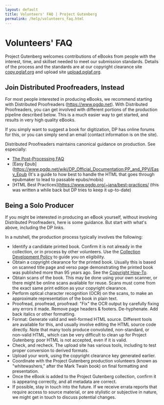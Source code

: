 ```yaml
---
layout: default
title: Volunteers' FAQ | Project Gutenberg
permalink: /help/volunteers_faq.html
---
```


Volunteers' FAQ
===============

Project Gutenberg welcomes contributions of eBooks from people with
the interest, time, and skillset needed to meet our submission
standards. Details of the process and the standards are at our
copyright clearance site [copy.pglaf.org](https://copy.pglaf.org) and upload site
[upload.pglaf.org](https://upload.pglaf.org).

Join Distributed Proofreaders, Instead
--------------------------------------

For most people interested in producing eBooks, we recommend starting
with Distributed Proofreaders (https://www.pgdp.net).  With
Distributed Proofreaders, you can get involved with different portions
of the production pipeline described below. This is a much easier way
to get started, and results in very high quality eBooks.

If you simply want to suggest a book for digitization, DP has online
forums for this, or you can simply send an email (contact information
is on the site).

Distributed Proofreaders maintains canonical guidance on production.
See especially:

* [The Post-Processing FAQ](https://www.pgdp.net/wiki/DP_Official_Documentation:PP_and_PPV/Post-Processing_FAQ)
* [Easy Epub](https://www.pgdp.net/wiki/DP_Official_Documentation:PP_and_PPV/Easy_Epub (It's a guide to how best to handle the HTML that goes through epubmaker to lead to passable epubs/mobis)
* [HTML Best Practices](https://www.pgdp.org/~jana/best-practices/ (this was written a while back but DP tries to keep it up-to-date)

Being a Solo Producer
---------------------

If you might be interested in producing an eBook yourself, without involving
Distributed Proofreaders, here is some guidance. But start with what's above,
including the DP links. 

In a nutshell, the production process typically involves the following:
- Identify a candidate printed book. Confirm it is not already in the
collection, or in process by other volunteers. Use the [Collection 
Development Policy](/policy/collection_development.html) to guide
you on eligibility.
- Obtain a copyright clearance for the printed book. Usually this is
based on scanned title page and verso page demonstrating the printed
book was published more than 95 years ago. See the [Copyright
How-To](/help/copyright.html).
- Obtain scans of the book. This may be done using your own scanner,
or there might be online scans available for reuse. Scans
must come from the exact same print edition as your copyright
clearance.
- Perform optical character recognition (OCR) on the scans, to make an
approximate representation of the book in plain text.
- Proofread, proofread, proofread: "Fix" the OCR output by carefully
fixing any errors it made. Remove page headers &
footers. De-hyphenate. Add back italics or other formatting.
- Format: Generate valid and well-formed HTML source. Different tools
are available for this, and usually involve editing the HTML source
code directly. Note that many tools produce convoluted, non-standard,
or non-valid HTML, which can be very difficult to clean up for Project
Gutenberg: poor HTML is not accepted, even if it is valid.
- Check, and recheck. The upload site has various tools, including to
test proper conversion to derived formats.
- Upload your work, using the copyright clearance key generated
earlier.
- Coordinate with the Project Gutenberg production volunteers (known
as "whitewashers," after the Mark Twain book) on final formatting and
presentation.
- Once the eBook is added to the Project Gutenberg collection, confirm
it is appearing correctly, and all metadata are correct.
- If possible, stay in touch into the future. If we receive errata
reports that require access to source material, or are stylistic or
subjective in nature, we might get in touch to discuss potential
changes.
